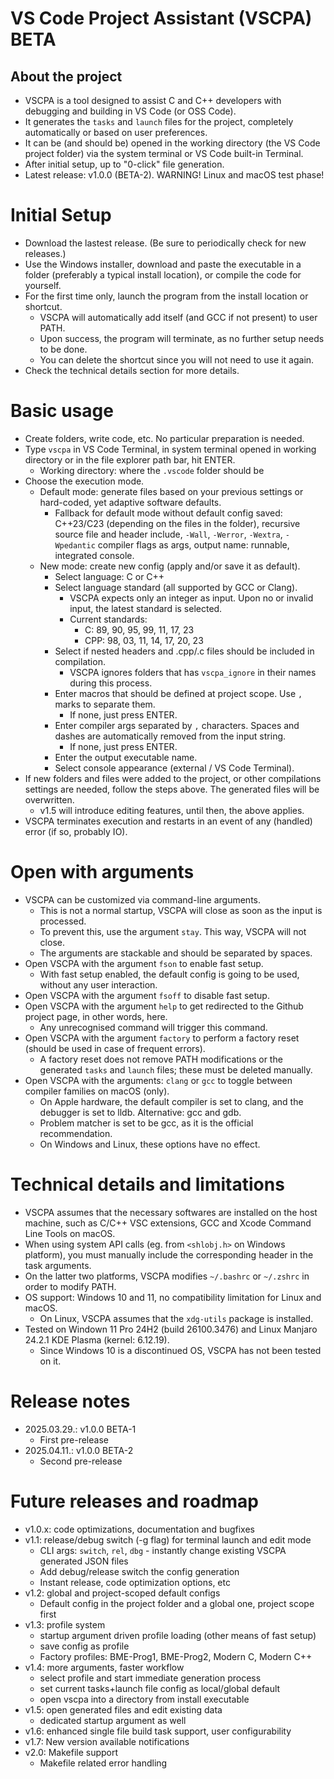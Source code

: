 # VS Code Project Assistant (VSCPA) BETA

## About the project

- VSCPA is a tool designed to assist C and C++ developers with debugging and building in VS Code (or OSS Code).
- It generates the `tasks` and `launch` files for the project, completely automatically or based on user preferences.
- It can be (and should be) opened in the working directory (the VS Code project folder) via the system terminal or VS Code built-in Terminal.
- After initial setup, up to "0-click" file generation.
- Latest release: v1.0.0 (BETA-2). WARNING! Linux and macOS test phase!

# Initial Setup

- Download the lastest release. (Be sure to periodically check for new releases.)
- Use the Windows installer, download and paste the executable in a folder (preferably a typical install location), or compile the code for yourself.
- For the first time only, launch the program from the install location or shortcut.
    - VSCPA will automatically add itself (and GCC if not present) to user PATH.
    - Upon success, the program will terminate, as no further setup needs to be done.
    - You can delete the shortcut since you will not need to use it again.
- Check the technical details section for more details.

# Basic usage

- Create folders, write code, etc. No particular preparation is needed.
- Type `vscpa` in VS Code Terminal, in system terminal opened in working directory or in the file explorer path bar, hit ENTER.
    - Working directory: where the `.vscode` folder should be
- Choose the execution mode.
    - Default mode: generate files based on your previous settings or hard-coded, yet adaptive software defaults.
        - Fallback for default mode without default config saved: C++23/C23 (depending on the files in the folder), recursive source file and header include, `-Wall`, `-Werror`, `-Wextra`, `-Wpedantic` compiler flags as args, output name: runnable, integrated console.
    - New mode: create new config (apply and/or save it as default).
        - Select language: C or C++
        - Select language standard (all supported by GCC or Clang).
            - VSCPA expects only an integer as input. Upon no or invalid input, the latest standard is selected.
            - Current standards:
                - C: 89, 90, 95, 99, 11, 17, 23
                - CPP: 98, 03, 11, 14, 17, 20, 23
        - Select if nested headers and .cpp/.c files should be included in compilation.
            - VSCPA ignores folders that has `vscpa_ignore` in their names during this process.
        - Enter macros that should be defined at project scope. Use `,` marks to separate them.
            - If none, just press ENTER.
        - Enter compiler args separated by `,` characters. Spaces and dashes are automatically removed from the input string.
            - If none, just press ENTER.
        - Enter the output executable name.
        - Select console appearance (external / VS Code Terminal).
- If new folders and files were added to the project, or other compilations settings are needed, follow the steps above. The generated files will be overwritten.
    - v1.5 will introduce editing features, until then, the above applies.
- VSCPA terminates execution and restarts in an event of any (handled) error (if so, probably IO).

# Open with arguments

- VSCPA can be customized via command-line arguments.
    - This is not a normal startup, VSCPA will close as soon as the input is processed.
    - To prevent this, use the argument `stay`. This way, VSCPA will not close.
    - The arguments are stackable and should be separated by spaces.
- Open VSCPA with the argument `fson` to enable fast setup.
    - With fast setup enabled, the default config is going to be used, without any user interaction.
- Open VSCPA with the argument `fsoff` to disable fast setup.
- Open VSCPA with the argument `help` to get redirected to the Github project page, in other words, here.
    - Any unrecognised command will trigger this command.
- Open VSCPA with the argument `factory` to perform a factory reset (should be used in case of frequent errors).
    - A factory reset does not remove PATH modifications or the generated `tasks` and `launch` files; these must be deleted manually.
- Open VSCPA with the arguments: `clang` or `gcc` to toggle between compiler families on macOS (only).
    - On Apple hardware, the default compiler is set to clang, and the debugger is set to lldb. Alternative: gcc and gdb.
    - Problem matcher is set to be gcc, as it is the official recommendation.
    - On Windows and Linux, these options have no effect.

# Technical details and limitations

- VSCPA assumes that the necessary softwares are installed on the host machine, such as C/C++ VSC extensions, GCC and Xcode Command Line Tools on macOS.
- When using system API calls (eg. from `<shlobj.h>` on Windows platform), you must manually include the corresponding header in the task arguments.
- On the latter two platforms, VSCPA modifies `~/.bashrc` or `~/.zshrc` in order to modify PATH.
- OS support: Windows 10 and 11, no compatibility limitation for Linux and macOS.
    - On Linux, VSCPA assumes that the `xdg-utils` package is installed.
- Tested on Windown 11 Pro 24H2 (build 26100.3476) and Linux Manjaro 24.2.1 KDE Plasma (kernel: 6.12.19).
    - Since Windows 10 is a discontinued OS, VSCPA has not been tested on it.

# Release notes

- 2025.03.29.: v1.0.0 BETA-1
    - First pre-release
- 2025.04.11.: v1.0.0 BETA-2
    - Second pre-release

# Future releases and roadmap

- v1.0.x: code optimizations, documentation and bugfixes
- v1.1: release/debug switch (-g flag) for terminal launch and edit mode
    - CLI args: `switch`, `rel`, `dbg` - instantly change existing VSCPA generated JSON files
    - Add debug/release switch the config generation
    - Instant release, code optimization options, etc
- v1.2: global and project-scoped default configs
    - Default config in the project folder and a global one, project scope first
- v1.3: profile system
    - startup argument driven profile loading (other means of fast setup)
    - save config as profile
    - Factory profiles: BME-Prog1, BME-Prog2, Modern C, Modern C++
- v1.4: more arguments, faster workflow
    - select profile and start immediate generation process
    - set current tasks+launch file config as local/global default
    - open vscpa into a directory from install executable
- v1.5: open generated files and edit existing data
    - dedicated startup argument as well
- v1.6: enhanced single file build task support, user configurability
- v1.7: New version available notifications
- v2.0: Makefile support
    - Makefile related error handling